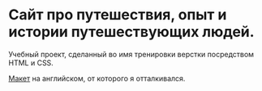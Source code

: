 # Сайт про путешествия, опыт и истории путешествующих людей. 
 
Учебный проект, сделанный во имя тренировки верстки посредством HTML и CSS.

[Макет](https://www.figma.com/design/HaZJ8lCEX8hKmiAHSrunOd/Escape.?node-id=0-1&p=f&t=bAWpHeNLkFASrQjM-0) на английском, от которого я отталкивался. 